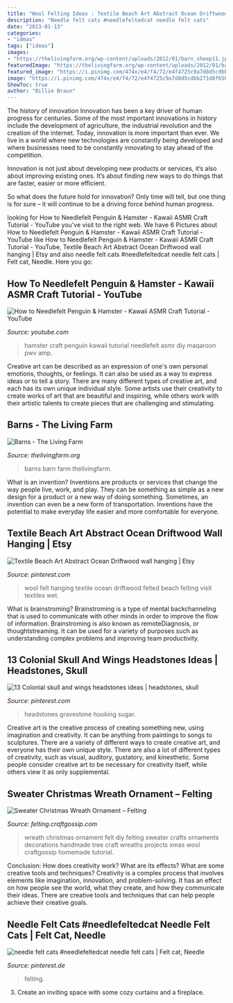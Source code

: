 ```yaml
---
title: "Wool Felting Ideas : Textile Beach Art Abstract Ocean Driftwood Wall Hanging"
description: "Needle felt cats #needlefeltedcat needle felt cats"
date: "2023-01-13"
categories:
- "ideas"
tags: ["ideas"]
images:
- "https://thelivingfarm.org/wp-content/uploads/2012/01/barn_sheep11.jpg"
featuredImage: "https://thelivingfarm.org/wp-content/uploads/2012/01/barn_sheep11.jpg"
featured_image: "https://i.pinimg.com/474x/e4/f4/72/e4f4725c9a7d8d5cdbb271d8f65b4435--rug-hooking-sugar-skull.jpg"
image: "https://i.pinimg.com/474x/e4/f4/72/e4f4725c9a7d8d5cdbb271d8f65b4435--rug-hooking-sugar-skull.jpg"
ShowToc: true
author: "Billie Braun"
---
```



The history of innovation
Innovation has been a key driver of human progress for centuries. Some of the most important innovations in history include the development of agriculture, the industrial revolution and the creation of the internet.
Today, innovation is more important than ever. We live in a world where new technologies are constantly being developed and where businesses need to be constantly innovating to stay ahead of the competition.

Innovation is not just about developing new products or services, it’s also about improving existing ones. It’s about finding new ways to do things that are faster, easier or more efficient.

So what does the future hold for innovation? Only time will tell, but one thing is for sure – it will continue to be a driving force behind human progress.

	

		
looking for How to Needlefelt Penguin &amp; Hamster - Kawaii ASMR Craft Tutorial - YouTube you've visit to the right web. We have 6 Pictures about How to Needlefelt Penguin &amp; Hamster - Kawaii ASMR Craft Tutorial - YouTube like How to Needlefelt Penguin &amp; Hamster - Kawaii ASMR Craft Tutorial - YouTube, Textile Beach Art Abstract Ocean Driftwood wall hanging | Etsy and also needle felt cats #needlefeltedcat needle felt cats | Felt cat, Needle. Here you go:
		
    
## How To Needlefelt Penguin &amp; Hamster - Kawaii ASMR Craft Tutorial - YouTube

<img loading=lazy src="http://i.ytimg.com/vi/pWV_3y7vcWw/maxresdefault.jpg" onerror="this.onerror=null;this.src='https://tse4.mm.bing.net/th?id=OIP.s8yZ3RNl4Ad9C0Dv4aJjhgHaEK&amp;pid=15.1';" alt="How to Needlefelt Penguin &amp; Hamster - Kawaii ASMR Craft Tutorial - YouTube">

_Source: youtube.com_

>hamster craft penguin kawaii tutorial needlefelt asmr diy maqaroon pwv amp. 

	

Creative art can be described as an expression of one's own personal emotions, thoughts, or feelings. It can also be used as a way to express ideas or to tell a story. There are many different types of creative art, and each has its own unique individual style. Some artists use their creativity to create works of art that are beautiful and inspiring, while others work with their artistic talents to create pieces that are challenging and stimulating.

    
## Barns - The Living Farm

<img loading=lazy src="https://thelivingfarm.org/wp-content/uploads/2012/01/barn_sheep11.jpg" onerror="this.onerror=null;this.src='https://tse2.mm.bing.net/th?id=OIP.ywP-XpTcvTIFE3IX0JKIPAHaFj&amp;pid=15.1';" alt="Barns - The Living Farm">

_Source: thelivingfarm.org_

>barns barn farm thelivingfarm. 

	

What is an invention?
Inventions are products or services that change the way people live, work, and play. They can be something as simple as a new design for a product or a new way of doing something. Sometimes, an invention can even be a new form of transportation. Inventions have the potential to make everyday life easier and more comfortable for everyone.

    
## Textile Beach Art Abstract Ocean Driftwood Wall Hanging | Etsy

<img loading=lazy src="https://i.pinimg.com/originals/c8/56/8e/c8568e45c92dc4687885be06f99fcb52.jpg" onerror="this.onerror=null;this.src='https://tse2.mm.bing.net/th?id=OIP.ZJrs0yd8lAKAJcpSWkVb5AHaJ4&amp;pid=15.1';" alt="Textile Beach Art Abstract Ocean Driftwood wall hanging | Etsy">

_Source: pinterest.com_

>wool felt hanging textile ocean driftwood felted beach felting visit textiles wet. 

	

What is brainstroming?
Brainstroming is a type of mental backchanneling that is used to communicate with other minds in order to improve the flow of information. Brainstroming is also known as remoteDiagnosis, or thoughtstreaming. It can be used for a variety of purposes such as understanding complex problems and improving team productivity.

    
## 13 Colonial Skull And Wings Headstones Ideas | Headstones, Skull

<img loading=lazy src="https://i.pinimg.com/474x/e4/f4/72/e4f4725c9a7d8d5cdbb271d8f65b4435--rug-hooking-sugar-skull.jpg" onerror="this.onerror=null;this.src='https://tse2.mm.bing.net/th?id=OIP.qDxIAXn_mcR_cUK5SxCqpgAAAA&amp;pid=15.1';" alt="13 Colonial skull and wings headstones ideas | headstones, skull">

_Source: pinterest.com_

>headstones gravestone hooking sugar. 

	

Creative art is the creative process of creating something new, using imagination and creativity. It can be anything from paintings to songs to sculptures. There are a variety of different ways to create creative art, and everyone has their own unique style. There are also a lot of different types of creativity, such as visual, auditory, gustatory, and kinesthetic. Some people consider creative art to be necessary for creativity itself, while others view it as only supplemental.

    
## Sweater Christmas Wreath Ornament – Felting

<img loading=lazy src="https://i0.wp.com/felting.craftgossip.com/files/2013/12/felt-wreath.jpg?fit=430%2C426" onerror="this.onerror=null;this.src='https://tse2.mm.bing.net/th?id=OIP.9nMJQ_wo3VxKjjWGH6XtIAAAAA&amp;pid=15.1';" alt="Sweater Christmas Wreath Ornament – Felting">

_Source: felting.craftgossip.com_

>wreath christmas ornament felt diy felting sweater crafts ornaments decorations handmade tree craft wreaths projects xmas wool craftgossip homemade tutorial. 

	

Conclusion: How does creativity work? What are its effects? What are some creative tools and techniques?
Creativity is a complex process that involves elements like imagination, innovation, and problem-solving. It has an effect on how people see the world, what they create, and how they communicate their ideas. There are creative tools and techniques that can help people achieve their creative goals.

    
## Needle Felt Cats #needlefeltedcat Needle Felt Cats | Felt Cat, Needle

<img loading=lazy src="https://i.pinimg.com/736x/30/35/2c/30352c0607be695e7c06e0d574e0f201.jpg" onerror="this.onerror=null;this.src='https://tse3.mm.bing.net/th?id=OIP.Vj3ENaXDMbg7gJcnaiTvtgHaHa&amp;pid=15.1';" alt="needle felt cats #needlefeltedcat needle felt cats | Felt cat, Needle">

_Source: pinterest.de_

>felting. 

	

3. Create an inviting space with some cozy curtains and a fireplace. 

